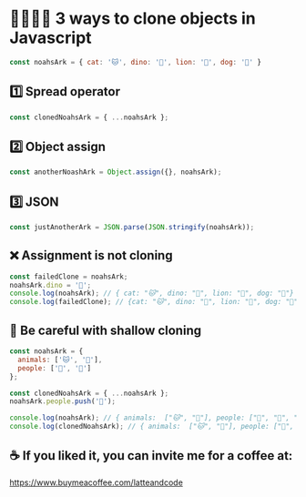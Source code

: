 # 👨‍👩‍👧‍👦 3 ways to clone objects in Javascript

```js
const noahsArk = { cat: '🐱', dino: '🦕', lion: '🦁', dog: '🐶' }
```

## 1️⃣ Spread operator

```js
const clonedNoahsArk = { ...noahsArk };
```

## 2️⃣ Object assign

```js
const anotherNoashArk = Object.assign({}, noahsArk);
```

## 3️⃣ JSON

```js
const justAnotherArk = JSON.parse(JSON.stringify(noahsArk));
```

## ❌ Assignment is not cloning

```js
const failedClone = noahsArk;
noahsArk.dino = '🦖';
console.log(noahsArk); // { cat: "🐱", dino: "🦖", lion: "🦁", dog: "🐶"}
console.log(failedClone); // {cat: "🐱", dino: "🦖", lion: "🦁", dog: "🐶"}
```

## 🤔 Be careful with shallow cloning

```js
const noahsArk = { 
  animals: ['🐱', '🦕'],
  people: ['👦', '👩']
};

const clonedNoahsArk = { ...noahsArk };
noahsArk.people.push('👶');

console.log(noahsArk); // { animals:  ["🐱", "🦕"], people: ["👦", "👩", "👶"] }
console.log(clonedNoahsArk); // { animals:  ["🐱", "🦕"], people: ["👦", "👩", "👶"] }
```

## ☕️ If you liked it, you can invite me for a coffee at:

https://www.buymeacoffee.com/latteandcode